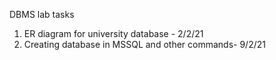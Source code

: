 DBMS lab tasks
1) ER diagram for university database - 2/2/21
2) Creating database in MSSQL and other commands- 9/2/21
